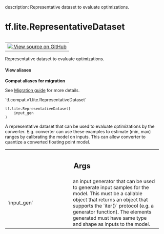 description: Representative dataset to evaluate optimizations.

<div itemscope itemtype="http://developers.google.com/ReferenceObject">
<meta itemprop="name" content="tf.lite.RepresentativeDataset" />
<meta itemprop="path" content="Stable" />
<meta itemprop="property" content="__init__"/>
</div>

# tf.lite.RepresentativeDataset

<!-- Insert buttons and diff -->

<table class="tfo-notebook-buttons tfo-api nocontent" align="left">
<td>
  <a target="_blank" href="https://github.com/tensorflow/tensorflow/blob/r2.4/tensorflow/lite/python/lite.py#L134-L152">
    <img src="https://www.tensorflow.org/images/GitHub-Mark-32px.png" />
    View source on GitHub
  </a>
</td>
</table>



Representative dataset to evaluate optimizations.

<section class="expandable">
  <h4 class="showalways">View aliases</h4>
  <p>
<b>Compat aliases for migration</b>
<p>See
<a href="https://www.tensorflow.org/guide/migrate">Migration guide</a> for
more details.</p>
<p>`tf.compat.v1.lite.RepresentativeDataset`</p>
</p>
</section>

<pre class="devsite-click-to-copy prettyprint lang-py tfo-signature-link">
<code>tf.lite.RepresentativeDataset(
    input_gen
)
</code></pre>



<!-- Placeholder for "Used in" -->

A representative dataset that can be used to evaluate optimizations by the
converter. E.g. converter can use these examples to estimate (min, max) ranges
by calibrating the model on inputs. This can allow converter to quantize a
converted floating point model.

<!-- Tabular view -->
 <table class="responsive fixed orange">
<colgroup><col width="214px"><col></colgroup>
<tr><th colspan="2"><h2 class="add-link">Args</h2></th></tr>

<tr>
<td>
`input_gen`
</td>
<td>
an input generator that can be used to generate input samples
for the model. This must be a callable object that returns an object
that supports the `iter()` protocol (e.g. a generator function). The
elements generated must have same type and shape as inputs to the model.
</td>
</tr>
</table>




